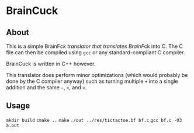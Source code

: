 # BrainCuck

## About

This is a simple BrainF*ck translator that translates BrainF*ck into C.
The C file can then be compiled using `gcc` or any standard-compliant C compiler.

BrainCuck is written in C++ however.

This translator does perform minor optimizations (which would probably be done by
the C compiler anyway) such as turning multiple `+` into a single addition and
the same `-`, `<`, and `>`.

## Usage
`mkdir build`
`cmake ..`
`make`
`./out ../res/tictactoe.bf bf.c`
`gcc bf.c -O3`
`a.out`
